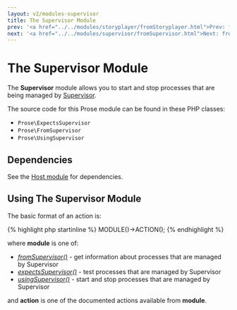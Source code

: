 ```yaml
---
layout: v2/modules-supervisor
title: The Supervisor Module
prev: '<a href="../../modules/storyplayer/fromStoryplayer.html">Prev: fromStoryplayer()</a>'
next: '<a href="../../modules/supervisor/fromSupervisor.html">Next: fromSupervisor()</a>'
---
```


# The Supervisor Module

The __Supervisor__ module allows you to start and stop processes that are being managed by [Supervisor](http://supervisord.org).

The source code for this Prose module can be found in these PHP classes:

* `Prose\ExpectsSupervisor`
* `Prose\FromSupervisor`
* `Prose\UsingSupervisor`

## Dependencies

See the [Host module](../host/index.html) for dependencies.

## Using The Supervisor Module

The basic format of an action is:

{% highlight php startinline %}
MODULE()->ACTION();
{% endhighlight %}

where __module__ is one of:

* _[fromSupervisor()](fromSupervisor.html)_ - get information about processes that are managed by Supervisor
* _[expectsSupervisor()](expectsSupervisor.html)_ - test processes that are managed by Supervisor
* _[usingSupervisor()](usingSupervisor.html)_ - start and stop processes that are managed by Supervisor

and __action__ is one of the documented actions available from __module__.